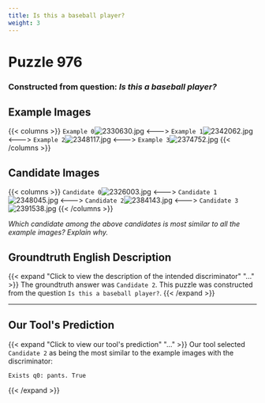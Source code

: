 ```yaml
---
title: Is this a baseball player?
weight: 3
---
```


# Puzzle 976
### Constructed from question: _Is this a baseball player?_


## Example Images
{{< columns >}}
`Example 0`![2330630.jpg](/gqa_images/2330630.jpg)
<--->
`Example 1`![2342062.jpg](/gqa_images/2342062.jpg)
<--->
`Example 2`![2348117.jpg](/gqa_images/2348117.jpg)
<--->
`Example 3`![2374752.jpg](/gqa_images/2374752.jpg)
{{< /columns >}}

## Candidate Images
{{< columns >}}
`Candidate 0`![2326003.jpg](/gqa_images/2326003.jpg)
<--->
`Candidate 1`![2348045.jpg](/gqa_images/2348045.jpg)
<--->
`Candidate 2`![2384143.jpg](/gqa_images/2384143.jpg)
<--->
`Candidate 3`![2391538.jpg](/gqa_images/2391538.jpg)
{{< /columns >}}

*Which candidate among the above candidates is most similar to all the example images? Explain why.*

## Groundtruth English Description

{{< expand "Click to view the description of the intended discriminator" "..." >}}
The groundtruth answer was `Candidate 2`. This puzzle was constructed from the question `Is this a baseball player?`.
{{< /expand >}}

---

## Our Tool's Prediction

{{< expand "Click to view our tool's prediction" "..." >}}
Our tool selected `Candidate 2` as being the most similar to the example images with the discriminator:
```plaintext
Exists q0: pants. True
```
{{< /expand >}}
